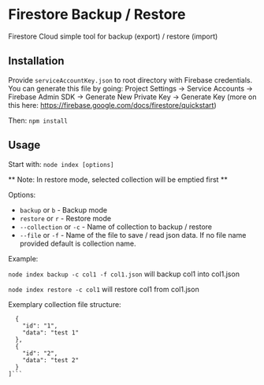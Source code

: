 # Firestore Backup / Restore
Firestore Cloud simple tool for backup (export) / restore (import)

## Installation
Provide `serviceAccountKey.json` to root directory with Firebase credentials. You can generate this file by going: Project Settings -> Service Accounts -> Firebase Admin SDK -> Generate New Private Key -> Generate Key
(more on this here: https://firebase.google.com/docs/firestore/quickstart)

Then:
`npm install`

## Usage
Start with:
```node index [options]```

** Note: In restore mode, selected collection will be emptied first **

Options:
* `backup` or `b` - Backup mode
* `restore` or `r` - Restore mode
* `--collection` or `-c` - Name of collection to backup / restore
* `--file` or `-f` - Name of the file to save / read json data. If no file name provided default is collection name.

Example:

`node index backup -c col1 -f col1.json` will backup col1 into col1.json

`node index restore -c col1` will restore col1 from col1.json

Exemplary collection file structure:
```[
  {
    "id": "1",
    "data": "test 1"
  },
  {
    "id": "2",
    "data": "test 2"
  }
]```
